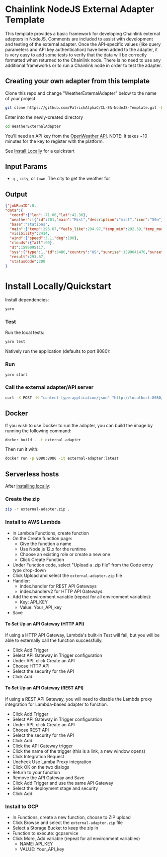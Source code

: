 # Chainlink NodeJS External Adapter Template

This template provides a basic framework for developing Chainlink external adapters in NodeJS. Comments are included to assist with development and testing of the external adapter. Once the API-specific values (like query parameters and API key authentication) have been added to the adapter, it is very easy to add some tests to verify that the data will be correctly formatted when returned to the Chainlink node. There is no need to use any additional frameworks or to run a Chainlink node in order to test the adapter.

## Creating your own adapter from this template

Clone this repo and change "WeatherExternalAdapter" below to the name of your project

```bash
git clone https://github.com/PatrickAlphaC/CL-EA-NodeJS-Template.git -b weather-api WeatherExternalAdapter
```

Enter into the newly-created directory

```bash
cd WeatherExternalAdapter
```

You'll need an API key from the [OpenWeather API](https://home.openweathermap.org/api_keys). NOTE: It takes ~10 minutes for the key to register with the platform. 

See [Install Locally](#install-locallyquickstart) for a quickstart

## Input Params

- `q `, `city`, or `town`: The city to get the weather for

## Output

```json
{"jobRunID":0,
"data":{
  "coord":{"lon":-71.06,"lat":42.36},
  "weather":[{"id":701,"main":"Mist","description":"mist","icon":"50n"}],
  "base":"stations",
  "main":{"temp":293.67,"feels_like":294.97,"temp_min":292.59,"temp_max":294.26,"pressure":1010,"humidity":94},
  "visibility":2414,
  "wind":{"speed":3.1,"deg":190},
  "clouds":{"all":90},
  "dt":1599095117,
  "sys":{"type":1,"id":3486,"country":"US","sunrise":1599041470,"sunset":1599088607},"timezone":-14400,"id":4930956,"name":"Boston","cod":200,"result":293.67},
  "result":293.67,
  "statusCode":200
}
```

# Install Locally/Quickstart

Install dependencies:

```bash
yarn
```

### Test

Run the local tests:

```bash
yarn test
```

Natively run the application (defaults to port 8080):

### Run

```bash
yarn start
```

### Call the external adapter/API server

```bash
curl -X POST -H "content-type:application/json" "http://localhost:8080/" --data '{"id": 0,"data":{"city": "Boston"}}'
```

## Docker

If you wish to use Docker to run the adapter, you can build the image by running the following command:

```bash
docker build . -t external-adapter
```

Then run it with:

```bash
docker run -p 8080:8080 -it external-adapter:latest
```

## Serverless hosts

After [installing locally](#install-locally):

### Create the zip

```bash
zip -r external-adapter.zip .
```

### Install to AWS Lambda

- In Lambda Functions, create function
- On the Create function page:
  - Give the function a name
  - Use Node.js 12.x for the runtime
  - Choose an existing role or create a new one
  - Click Create Function
- Under Function code, select "Upload a .zip file" from the Code entry type drop-down
- Click Upload and select the `external-adapter.zip` file
- Handler:
    - index.handler for REST API Gateways
    - index.handlerv2 for HTTP API Gateways
- Add the environment variable (repeat for all environment variables):
  - Key: API_KEY
  - Value: Your_API_key
- Save

#### To Set Up an API Gateway (HTTP API)

If using a HTTP API Gateway, Lambda's built-in Test will fail, but you will be able to externally call the function successfully.

- Click Add Trigger
- Select API Gateway in Trigger configuration
- Under API, click Create an API
- Choose HTTP API
- Select the security for the API
- Click Add

#### To Set Up an API Gateway (REST API)

If using a REST API Gateway, you will need to disable the Lambda proxy integration for Lambda-based adapter to function.

- Click Add Trigger
- Select API Gateway in Trigger configuration
- Under API, click Create an API
- Choose REST API
- Select the security for the API
- Click Add
- Click the API Gateway trigger
- Click the name of the trigger (this is a link, a new window opens)
- Click Integration Request
- Uncheck Use Lamba Proxy integration
- Click OK on the two dialogs
- Return to your function
- Remove the API Gateway and Save
- Click Add Trigger and use the same API Gateway
- Select the deployment stage and security
- Click Add

### Install to GCP

- In Functions, create a new function, choose to ZIP upload
- Click Browse and select the `external-adapter.zip` file
- Select a Storage Bucket to keep the zip in
- Function to execute: gcpservice
- Click More, Add variable (repeat for all environment variables)
  - NAME: API_KEY
  - VALUE: Your_API_key
